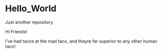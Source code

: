 # Hello_World
Just another repository

Hi Friends!

I've had tacos at the mad taco, and theyre far superior to any other human taco!
